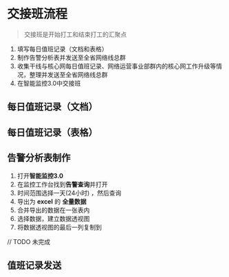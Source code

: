 # 交接班流程

> 交接班是开始打工和结束打工的汇聚点

1. 填写每日值班记录（文档和表格）
2. 制作告警分析表并发送至全省网络线总群
3. 收集干线与核心网每日值班记录、网络运营事业部群内的核心网工作升级等情况，整理并发送至全省网络线总群
4. 在智能监控3.0中交接班



## 每日值班记录（文档）





## 每日值班记录（表格）





## 告警分析表制作

1. 打开**智能监控3.0**
2. 在监控工作台找到**告警查询**并打开
3. 时间范围选择一天(24小时) ，然后查询
4. 导出为 **excel** 的 **全量数据** 
5. 合并导出的数据在一张表内
6. 选择数据，建立数据透视图
7. 将数据透视图的最后一列复制到

// TODO 未完成

## 值班记录发送



